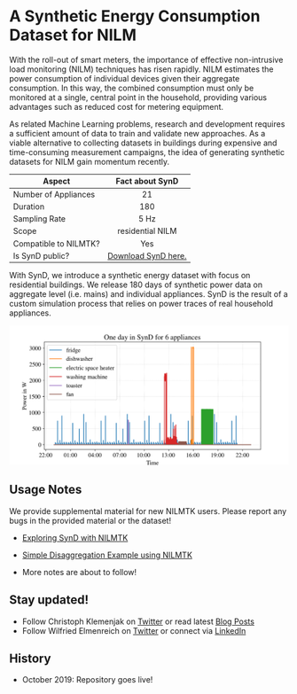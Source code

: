 # A Synthetic Energy Consumption Dataset for NILM

With the roll-out of smart meters, the importance of effective non-intrusive load monitoring (NILM) techniques has risen rapidly. NILM
estimates the power consumption of individual devices given their aggregate consumption. In this way, the combined consumption must only be
monitored at a single, central point in the household, providing various
advantages such as reduced cost for metering equipment.

As related Machine Learning problems, research and development requires a sufficient amount of data to train and validate new approaches. As a viable alternative to collecting datasets in buildings during expensive and time-consuming measurement campaigns, the idea of generating synthetic datasets for NILM gain momentum recently.

| Aspect       |   Fact about SynD        |
| ------------- |:-------------:|
| Number of Appliances      | 21 |
| Duration     | 180      |  
| Sampling Rate | 5 Hz    |
| Scope | residential NILM   |
| Compatible to NILMTK? |  Yes   |
| Is SynD public? | [Download SynD here.]()|

With SynD, we introduce a synthetic energy dataset with focus on residential buildings. We release 180 days of synthetic power data on aggregate level (i.e. mains) and individual appliances. SynD is the result of a custom simulation process that relies on power traces of real household appliances.

![One day in SynD for six appliances](img/github.png)

## Usage Notes

We provide supplemental material for new NILMTK users. Please report any bugs in the provided material or the dataset!

* [Exploring SynD with NILMTK](examples/synd_exploration.ipynb)

* [Simple Disaggregation Example using NILMTK](examples/simple_disaggregation.ipynb)

* More notes are about to follow!

## Stay updated!

* Follow Christoph Klemenjak on [Twitter](https://twitter.com/CKlemenjak) or read latest [Blog Posts](https://klemenjak.github.io/)
* Follow Wilfried Elmenreich on [Twitter](https://twitter.com/elmenreich) or connect via [LinkedIn](https://www.linkedin.com/in/wilfriedelmenreich/)

## History

* October 2019: Repository goes live!

